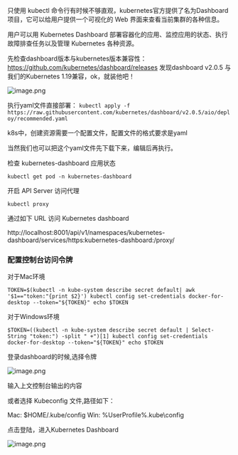 只使用 kubectl 命令行有时候不够直观，kubernetes官方提供了名为Dashboard 项目，它可以给用户提供一个可视化的 Web 界面来查看当前集群的各种信息。

用户可以用 Kubernetes Dashboard 部署容器化的应用、监控应用的状态、执行故障排查任务以及管理 Kubernetes 各种资源。

先检查dashboard版本与kubernetes版本兼容性：https://github.com/kubernetes/dashboard/releases
发现dashboard v2.0.5 与我们的Kubernetes 1.19兼容，ok，就装他吧！

![image.png](https://p1-juejin.byteimg.com/tos-cn-i-k3u1fbpfcp/6e4bd7bf1edc43ebad908bf46ef250d4~tplv-k3u1fbpfcp-watermark.image)


执行yaml文件直接部署：
`kubectl apply -f https://raw.githubusercontent.com/kubernetes/dashboard/v2.0.5/aio/deploy/recommended.yaml`

k8s中，创建资源需要一个配置文件，配置文件的格式要求是yaml

当然我们也可以把这个yaml文件先下载下来，编辑后再执行。

检查 kubernetes-dashboard 应用状态

`kubectl get pod -n kubernetes-dashboard`

开启 API Server 访问代理

`kubectl proxy`

通过如下 URL 访问 Kubernetes dashboard

http://localhost:8001/api/v1/namespaces/kubernetes-dashboard/services/https:kubernetes-dashboard:/proxy/

### 配置控制台访问令牌

对于Mac环境

`TOKEN=$(kubectl -n kube-system describe secret default| awk '$1=="token:"{print $2}')
kubectl config set-credentials docker-for-desktop --token="${TOKEN}"
echo $TOKEN`


对于Windows环境

`$TOKEN=((kubectl -n kube-system describe secret default | Select-String "token:") -split " +")[1]
kubectl config set-credentials docker-for-desktop --token="${TOKEN}"
echo $TOKEN`

登录dashboard的时候,选择令牌


![image.png](https://p6-juejin.byteimg.com/tos-cn-i-k3u1fbpfcp/964c3a072586490685b0b710b157cddc~tplv-k3u1fbpfcp-watermark.image)

输入上文控制台输出的内容

或者选择 Kubeconfig 文件,路径如下：


Mac: $HOME/.kube/config
Win: %UserProfile%\.kube\config

点击登陆，进入Kubernetes Dashboard


![image.png](https://p9-juejin.byteimg.com/tos-cn-i-k3u1fbpfcp/692a2f2613664123b050c139bb1dcb30~tplv-k3u1fbpfcp-watermark.image)


